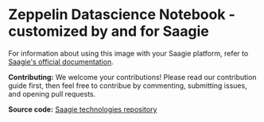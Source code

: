 # Zeppelin Datascience Notebook - customized by and for Saagie

For information about using this image with your Saagie platform, refer to [Saagie's official documentation](https://docs.saagie.io/product/latest/sdk/index.html).

**Contributing:** We welcome your contributions! Please read our contribution guide first, then feel free to contribue by commenting, submitting issues, and opening pull requests.

**Source code:** [Saagie technologies repository](https://github.com/saagie/technologies)